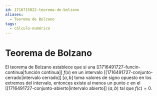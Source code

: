 ```yaml
---
id: 1716715022-teorema-de-bolzano
aliases:
  - Teorema de Bolzano
tags:
  - cálculo-numérico
---
```


# Teorema de Bolzano

El teorema de Bolzano establece que si una [[1716491727-funcin-continua|función continua]] $f(x)$ en un intervalo [[1716491727-conjunto-cerrado|intervalo cerrado]] $[a, b]$ toma valores de signo opuesto en los extremos del intervalo, entonces existe al menos un punto $c$ en el [[1716491727-conjunto-abierto|intervalo abierto]] $(a, b)$ tal que $f(c) = 0$.

